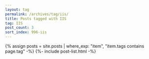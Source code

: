 ```yaml
---
layout: tag
permalink: /archives/tag/iis/
title: Posts tagged with IIS
tag: IIS
post_count: 3
sort_index: 996-iis
---
```

{% assign posts = site.posts | where_exp: "item", "item.tags contains page.tag" -%}
{%- include post-list.html -%}
